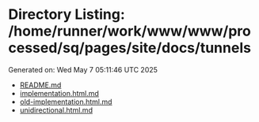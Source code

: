 # Directory Listing: /home/runner/work/www/www/processed/sq/pages/site/docs/tunnels
Generated on: Wed May  7 05:11:46 UTC 2025

- [README.md](README.md)
- [implementation.html.md](implementation.html.md)
- [old-implementation.html.md](old-implementation.html.md)
- [unidirectional.html.md](unidirectional.html.md)
